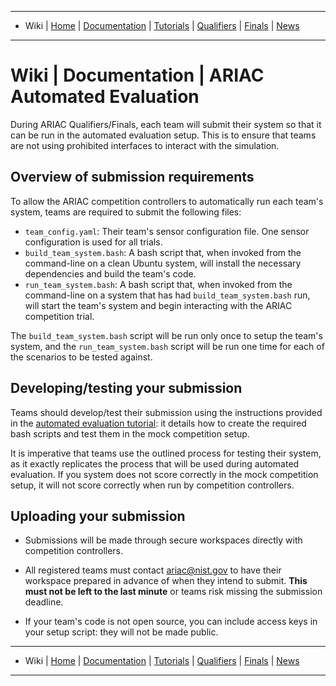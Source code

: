 -------------------------------------------------
- Wiki | [Home](../README.md) | [Documentation](documentation.md) | [Tutorials](tutorials.md) | [Qualifiers](qualifier.md) | [Finals](finals.md) | [News](updates.md)
-------------------------------------------------
# Wiki | Documentation | ARIAC Automated Evaluation

During ARIAC Qualifiers/Finals, each team will submit their system so that it can be run in the automated evaluation setup. This is to ensure that teams are not using prohibited interfaces to interact with the simulation.

## Overview of submission requirements

To allow the ARIAC competition controllers to automatically run each team's system, teams are required to submit the following files:

- `team_config.yaml`: Their team's sensor configuration file. One sensor configuration is used for all trials.
- `build_team_system.bash`: A bash script that, when invoked from the command-line on a clean Ubuntu system, will install the necessary dependencies and build the team's code.
- `run_team_system.bash`: A bash script that, when invoked from the command-line on a system that has had `build_team_system.bash` run, will start the team's system and begin interacting with the ARIAC competition trial.

The `build_team_system.bash` script will be run only once to setup the team's system, and the `run_team_system.bash` script will be run one time for each of the scenarios to be tested against.


## Developing/testing your submission

Teams should develop/test their submission using the instructions provided in the [automated evaluation tutorial](tutorials/automated_evaluation.md): it details how to create the required bash scripts and test them in the mock competition setup.

It is imperative that teams use the outlined process for testing their system, as it exactly replicates the process that will be used during automated evaluation.
If you system does not score correctly in the mock competition setup, it will not score correctly when run by competition controllers.

## Uploading your submission
- Submissions will be made through secure workspaces directly with competition controllers.

- All registered teams must contact ariac@nist.gov to have their workspace prepared in advance of when they intend to submit. **This must not be left to the last minute** or teams risk missing the submission deadline.

- If your team's code is not open source, you can include access keys in your setup script: they will not be made public.

-------------------------------------------------
- Wiki | [Home](../README.md) | [Documentation](documentation.md) | [Tutorials](tutorials.md) | [Qualifiers](qualifier.md) | [Finals](finals.md) | [News](updates.md)
-------------------------------------------------
